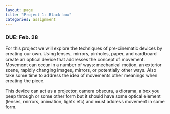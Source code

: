 ```yaml
---
layout: page
title: "Project 1: Black box"
categories: assignment
---
```


### DUE: Feb. 28

For this project we will explore the techniques of pre-cinematic devices by creating our own. Using lenses, mirrors, pinholes, paper, and cardboard create an optical device that addresses the concept of movement. Movement can occur in a number of ways: mechanical motion, an exterior scene, rapidly changing images, mirrors, or potentially other ways. Also take some time to address the idea of movements other meanings when creating the piece.

This device can act as a projector, camera obscura, a diorama, a box you peep through or some other form but it should have some optical element (lenses, mirrors, animation, lights etc) and must address movement in some form.